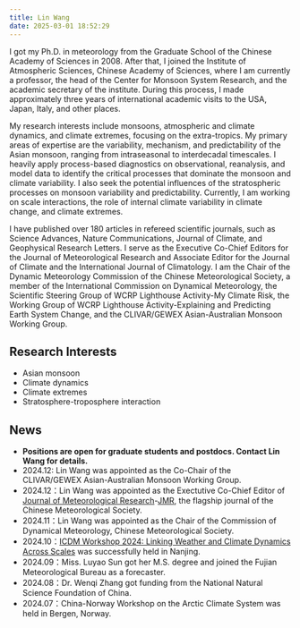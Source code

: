```yaml
---
title: Lin Wang
date: 2025-03-01 18:52:29
---
```


I got my Ph.D. in meteorology from the Graduate School of the Chinese Academy of Sciences in 2008. After that, I joined the Institute of Atmospheric Sciences, Chinese Academy of Sciences, where I am currently a professor, the head of the Center for Monsoon System Research, and the academic secretary of the institute. During this process, I made approximately three years of international academic visits to the USA, Japan, Italy, and other places.

My research interests include monsoons, atmospheric and climate dynamics, and climate extremes, focusing on the extra-tropics. My primary areas of expertise are the variability, mechanism, and predictability of the Asian monsoon, ranging from intraseasonal to interdecadal timescales. I heavily apply process-based diagnostics on observational, reanalysis, and model data to identify the critical processes that dominate the monsoon and climate variability. I also seek the potential influences of the stratospheric processes on monsoon variability and predictability. Currently, I am working on scale interactions, the role of internal climate variability in climate change, and climate extremes. 

I have published over 180 articles in refereed scientific journals, such as Science Advances, Nature Communications, Journal of Climate, and Geophysical Research Letters. I serve as the Executive Co-Chief Editors for the Journal of Meteorological Research and Associate Editor for the Journal of Climate and the International Journal of Climatology. I am the Chair of the Dynamic Meteorology Commission of the Chinese Meteorological Society, a member of the International Commission on Dynamical Meteorology, the Scientific Steering Group of WCRP Lighthouse Activity-My Climate Risk, the Working Group of WCRP Lighthouse Activity-Explaining and Predicting Earth System Change, and the CLIVAR/GEWEX Asian-Australian Monsoon Working Group. 

## Research Interests
- Asian monsoon
- Climate dynamics
- Climate extremes
- Stratosphere-troposphere interaction

## News

- **Positions are open for graduate students and postdocs. Contact Lin Wang for details.**
- 2024.12: Lin Wang was appointed as the Co-Chair of the CLIVAR/GEWEX Asian-Australian Monsoon Working Group.
- 2024.12：Lin Wang was appointed as the Exectutive Co-Chief Editor of [Journal of Meteorological Research](http://jmr.cmsjournal.net/)-[JMR](https://link.springer.com/journal/13351), the flagship journal of the Chinese Meteorological Society.
- 2024.11：Lin Wang was appointed as the Chair of the Commission of Dynamical Meteorology, Chinese Meteorological Society.
- 2024.10：[ICDM Workshop 2024: Linking Weather and Climate Dynamics Across Scales](https://icdm2024.nju.edu.cn/) was successfully held in Nanjing.
- 2024.09：Miss. Luyao Sun got her M.S. degree and joined the Fujian Meteorological Bureau as a forecaster.
- 2024.08：Dr. Wenqi Zhang got funding from the National Natural Science Foundation of China.
- 2024.07：China-Norway Workshop on the Arctic Climate System was held in Bergen, Norway.
